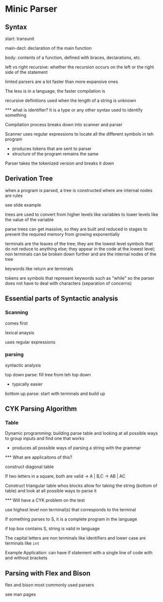 # Minic Parser

## Syntax 

start: transunit 

main-decl: declaration of the main function 

body: contents of a function, defined with braces, declarations, etc. 

left vs right recursive: whether the recursion occurs on the left or  the right side of the statement 

limted parsers are a lot faster than more expansive ones 

The less is in a language, the faster compilation is 

recursive definitions used when the length of a string is unknown

*** what is identifier? It is a type or any other syntax used to identify something 

Compilation process breaks down into scanner and parser

Scanner uses regular expressions to locate all the different symbols in teh program
- produces tokens that are sent to parser 
- structure of the program remains the same

Parser takes the tokenized version and breaks it down 

## Derivation Tree

when a program is parsed, a tree is constructed where are internal nodes are rules 

see slide example 

trees are used to convert from higher levels like variables to lower levels like the value of the variable 

parse trees can get massive, so they are built and reduced in stages to prevent the required memory from growing exponentially 

terminals are the leaves of the tree; they are the lowest level symbols that do not reduce to anything else; they appear in the code at the lowest level; non terminals can be broken down further and are the internal nodes of the tree 

keywords like return are terminals 

tokens are symbols that represent keywords such as "while" so the parser does not have to deal with characters (separation of concerns)

## Essential parts of Syntactic analysis 

### Scanning

comes first 

lexical anaysis 

uses regular expressions 

### parsing

syntactic analysis 

top down parse: fill tree from teh top down 
- typically easier

bottom up parse: start with terminals and build up 

## CYK Parsing Algorithm

### Table

Dynamic programming: building parse table and looking at all possible ways to group inputs and find one that works 
- produces all possible ways of parsing a string with the grammar

*** What are applicaitons of this?

construct diagonal table 

If two letters in a square, both are valid -> A | B,C -> AB | AC 

Construct triangular table whos blocks allow for taking the string (bottom of table) and look at all possible ways to parse it 

*** Will have a CYK problem on the test 

use highest level non terminal(s) that corresponds to the terminal 

If something parses to S, it is a complete program in the language 

if top box contains S, string is valid in language 

The capital letters are non terminals like identifiers and loewr case are terminals like ```int```

Example Application: can have if statement with a single line of code with and without brackets 

## Parsing with Flex and Bison

flex and bison most commonly used parsers

see man pages 


















